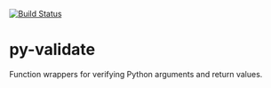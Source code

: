 [![Build Status](https://travis-ci.org/gfyoung/py-validate.svg?branch=master)](https://travis-ci.org/gfyoung/py-validate)

# py-validate
Function wrappers for verifying Python arguments and return values.
